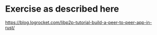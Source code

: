 # Exercise as described here
https://blog.logrocket.com/libp2p-tutorial-build-a-peer-to-peer-app-in-rust/
 